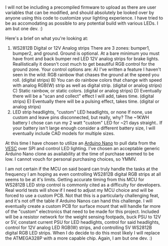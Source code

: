 I will not be including a precompiled firmware to upload as there are user variables that can be modified, and should absolutely be looked over by anyone using this code to customize your lighting experience. I have tried to be as accomodating as possible to any potential build with various LEDs. I am but one dev. :)

Here's a brief on what you're looking at:

1) WS2812B Digital or 12V Analog strips
    There are 3 zones: bumper1, bumper2, and ground. Ground is optional.
    At a bare minimum you must have front and back bumper red LED 12V analog strips for brake lights.
    Reallistically it doesn't cost much to get beautiful RGB control for the ground zone. Your control options are:
      A) I've written a feature I haven't seen in the wild: RGB rainbow that chases the ground at the speed you roll. (digital strips)
      B) You can do rainbow colors that change with speed with analog RGB(W) strip as well as digital strip. (digital or analog strips)
      C) Static rainbow, or static colors. (digital or analog strips)
      D) Eventually there will be a "scan and collect" effect I will add, takes time. (digital strips)
      E) Eventually there will be a pulsing effect, takes time. (digital or analog strips)
2) LED strip headlights, "custom" LED headlights, or none
    If none, use custom and leave pins disconnected, but really, why? The ~1KWH battery I chose can run my 2 watt "custom" LED for ~21 days straight..
    If your battery isn't large enough consider a different battery size, I will eventually include CAD models for multiple sizes.

At this time I have chosen to utilize an [Arduino Nano](https://store.arduino.cc/products/arduino-nano) to pull data from the [VESC](https://github.com/vedderb/bldc) over SPI and control LED lighting. I've chosen an acceptable generic Arduino Nano clone as availability at the time of purchase seemed to be low. I cannot vouch for personal purchasing choices, so YMMV.

I am not certain if the MCU on said board can truly handle the tasks at the frequency I am hoping as even controlling WS2812B digital RGB strips at all seems to be at it's limits. Getting accurate timing from this MCU for WS2812B LED strip control is commonly cited as a difficulty for developers. Real world tests will show if I need to adjust my MCU choice and will be forced to use a custom PCB. Not that this is a particularly challenging feat, and it's not off the table if Arduino Nanos can hand this challenge. I will eventually create a custom PCB for surface mount that will handle far more of the "custom" electronics that need to be made for this project. Included will be a resistor network for the weight sensing footpads, buck PSU to 12V or 5V, constant current PSU for LED headlights, control for said headlights, control for 12V analog LED RGB(W) strips, and controlling 5V WS2812B digital RGB LED strips. When I do decide to do this most likely I will replace the ATMEGA328P with a more capable chip. Again, I am but one dev. :)

